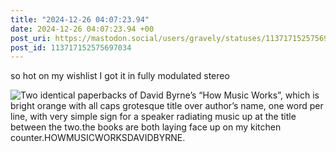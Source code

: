 ```yaml
---
title: "2024-12-26 04:07:23.94"
date: 2024-12-26 04:07:23.94 +00
post_uri: https://mastodon.social/users/gravely/statuses/113717152575697034
post_id: 113717152575697034
---
```

so hot on my wishlist I got it in fully modulated stereo


![Two identical paperbacks of David Byrne’s “How Music Works”, which is bright orange with all caps grotesque title over author’s name, one word per line, with very simple sign for a speaker radiating music up at the title between the two.the books are both laying face up on my kitchen counter.HOWMUSICWORKSDAVIDBYRNE.](/images/113717152312800688.jpeg)

